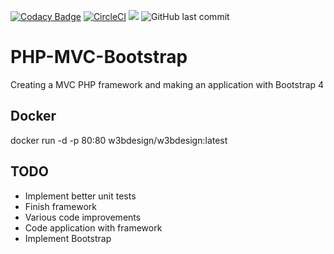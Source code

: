 [![Codacy Badge](https://api.codacy.com/project/badge/Grade/6c96cb452e0045bbb82dcc3ed720987d)](https://www.codacy.com/manual/w3bdesign/PHP-MVC-Bootstrap?utm_source=github.com&amp;utm_medium=referral&amp;utm_content=w3bdesign/PHP-MVC-Bootstrap&amp;utm_campaign=Badge_Grade)
[![CircleCI](https://circleci.com/gh/w3bdesign/PHP-MVC-Bootstrap/tree/master.svg?style=svg)](https://circleci.com/gh/w3bdesign/PHP-MVC-Bootstrap/tree/master)
[![](https://images.microbadger.com/badges/version/w3bdesign/w3bdesign.svg)](https://microbadger.com/images/w3bdesign/w3bdesign "Currently running latest version")
![GitHub last commit](https://img.shields.io/github/last-commit/w3bdesign/PHP-MVC-Bootstrap)

# PHP-MVC-Bootstrap
Creating a MVC PHP framework and making an application with Bootstrap 4
 
## Docker
docker run -d -p 80:80 w3bdesign/w3bdesign:latest

## TODO
  - Implement better unit tests
  - Finish framework
  - Various code improvements
  - Code application with framework
  - Implement Bootstrap
